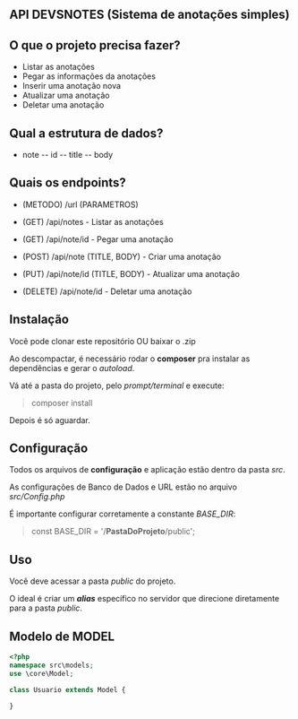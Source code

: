 
## API DEVSNOTES (Sistema de anotações simples)


## O que o projeto precisa fazer?

- Listar as anotações
- Pegar as informações da anotações
- Inserir uma anotação nova
- Atualizar uma anotação
- Deletar uma anotação


## Qual a estrutura de dados?

- note
-- id
-- title
-- body

## Quais os endpoints?

- (METODO) /url (PARAMETROS)

- (GET) /api/notes - Listar as anotações
- (GET) /api/note/id - Pegar uma anotação
- (POST) /api/note (TITLE, BODY) - Criar uma anotação
- (PUT) /api/note/id (TITLE, BODY) - Atualizar uma anotação
- (DELETE) /api/note/id - Deletar uma anotação

## Instalação
Você pode clonar este repositório OU baixar o .zip

Ao descompactar, é necessário rodar o **composer** pra instalar as dependências e gerar o *autoload*.

Vá até a pasta do projeto, pelo *prompt/terminal* e execute:
> composer install



Depois é só aguardar.

## Configuração
Todos os arquivos de **configuração** e aplicação estão dentro da pasta *src*.

As configurações de Banco de Dados e URL estão no arquivo *src/Config.php*

É importante configurar corretamente a constante *BASE_DIR*:
> const BASE_DIR = '/**PastaDoProjeto**/public';

## Uso
Você deve acessar a pasta *public* do projeto.

O ideal é criar um ***alias*** específico no servidor que direcione diretamente para a pasta *public*.

## Modelo de MODEL
```php
<?php
namespace src\models;
use \core\Model;

class Usuario extends Model {

}
```